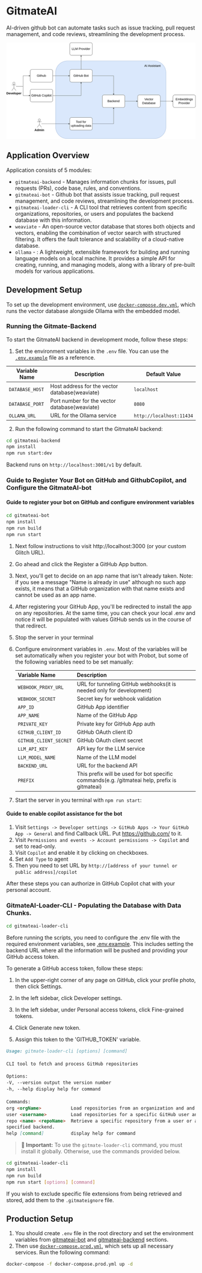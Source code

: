 # GitmateAI

AI-driven github bot can automate tasks such as issue tracking, pull request management, and code reviews, streamlining
the development process.

![Architecture Diagram](images/architecture_diagram.png)

## Application Overview

Application consists of 5 modules:

- `gitmateai-backend` - Manages information chunks for issues, pull requests (PRs), code base, rules, and conventions.
- `gitmateai-bot` - Github bot that assists issue tracking, pull request management, and code reviews, streamlining the
  development process.
- `gitmateai-loader-cli` - A CLI tool that retrieves content from specific organizations, repositories, or users and
  populates the backend database with this information.
- `weaviate` - An open-source vector database that stores both objects and vectors, enabling the combination of vector
  search with structured filtering. It offers the fault tolerance and scalability of a cloud-native database.
- `ollama` - : A lightweight, extensible framework for building and running language models on a local machine. It
  provides a simple API for creating, running, and managing models, along with a library of pre-built models for various
  applications.

## Development Setup

To set up the development environment, use [`docker-compose.dev.yml`](./docker-compose.dev.yml), which runs the vector
database alongside Ollama with the embedded model.

### Running the Gitmate-Backend

To start the GitmateAI backend in development mode, follow these steps:

1. Set the environment variables in the `.env` file. You can use the [`.env.example`](./gitmateai-backend/.env.example)
   file as a reference.

<a id="gitmateai-backend-env"></a>

| Variable Name   | Description                                    | Default Value            |
|-----------------|------------------------------------------------|--------------------------|
| `DATABASE_HOST` | Host address for the vector database(weaviate) | `localhost`              |
| `DATABASE_PORT` | Port number for the vector database(weaviate)  | `8080`                   |
| `OLLAMA_URL`    | URL for the Ollama service                     | `http://localhost:11434` |

2. Run the following command to start the GitmateAI backend:

```bash
cd gitmateai-backend
npm install  
npm run start:dev
```

Backend runs on `http://localhost:3001/v1` by default.

### Guide to Register Your Bot on GitHub and GithubCopilot, and Configure the GitmateAI-bot

#### Guide to register your bot on GitHub and configure environment variables

```bash
cd gitmateai-bot
npm install  
npm run build
npm run start
```

1. Next follow instructions to visit http://localhost:3000 (or your custom Glitch URL).
2. Go ahead and click the Register a GitHub App button.
3. Next, you'll get to decide on an app name that isn't already taken. Note: if you see a message "Name is already in
   use" although no such app exists, it means that a GitHub organization with that name exists and cannot be used as an
   app name.
4. After registering your GitHub App, you'll be redirected to install the app on any repositories. At the same time, you
   can check your local .env and notice it will be populated with values GitHub sends us in the course of that redirect.
5. Stop the server in your terminal
6. Configure environment variables in `.env`. Most of the variables will be set automatically when you register your bot with Probot, 
but some of the following variables need to be set manually:

   <a id="gitmateai-bot-env"></a>

   | Variable Name          | Description                                                                                   |
   |------------------------|-----------------------------------------------------------------------------------------------|
   | `WEBHOOK_PROXY_URL`    | URL for tunneling GitHub webhooks(it is needed only for development)                          |
   | `WEBHOOK_SECRET`       | Secret key for webhook validation                                                             | 
   | `APP_ID`               | GitHub App identifier                                                                         | 
   | `APP_NAME`             | Name of the GitHub App                                                                        | 
   | `PRIVATE_KEY`          | Private key for GitHub App auth                                                               | 
   | `GITHUB_CLIENT_ID`     | GitHub OAuth client ID                                                                        | 
   | `GITHUB_CLIENT_SECRET` | GitHub OAuth client secret                                                                    | 
   | `LLM_API_KEY`          | API key for the LLM service                                                                   | 
   | `LLM_MODEL_NAME`       | Name of the LLM model                                                                         | 
   | `BACKEND_URL`          | URL for the backend API                                                                       | 
   | `PREFIX`               | This prefix will be used for bot specific commands(e.g. /gitmateai help, prefix is gitmateai) | 

7. Start the server in you terminal with `npm run start`:

#### Guide to enable copilot assistance for the bot
1. Visit `Settings -> Developer settings -> GitHub Apps -> Your GitHub App -> General` and find Callback URL. Put https://github.com/ to it.
2. Visit `Permissions and events -> Account permissions -> Copilot` and set to read-only.
3. Visit `Copilot` and enable it by clicking on checkboxes.
4. Set `Add Type` to agent
5. Then you need to set URL by `http://[address of your tunnel or public address]/copilot`

After these steps you can authorize in GitHub Copilot chat with your personal account.

### GitmateAI-Loader-CLI - Populating the Database with Data Chunks.

```bash
cd gitmateai-loader-cli
```

Before running the scripts, you need to configure the .env file with the required environment variables,
see [.env.example](gitmateai-loader-cli/.env.example).
This includes setting the backend URL where all the information will be pushed and providing your GitHub access token.

To generate a GitHub access token, follow these steps:

1. In the upper-right corner of any page on GitHub, click your profile photo, then click Settings.

2. In the left sidebar, click Developer settings.

3. In the left sidebar, under Personal access tokens, click Fine-grained tokens.

4. Click Generate new token.

5. Assign this token to the 'GITHUB_TOKEN' variable.

```markdown
Usage: gitmate-loader-cli [options] [command]

CLI tool to fetch and process GitHub repositories

Options:
-V, --version output the version number
-h, --help display help for command

Commands:
org <orgName>           Load repositories from an organization and and send all its details to the specified backend.
user <username>         Load repositories for a specific GitHub user and send all its details to the specified backend.
repo <name> <repoName>  Retrieve a specific repository from a user or an organization and send all its details to the
specified backend.
help [command]          display help for command
```

> **🚨 Important:** To use the `gitmate-loader-cli` command, you must install it globally. Otherwise, use the commands
> provided below.

```bash
cd gitmateai-loader-cli
npm install
npm run build
npm run start [options] [command] 
```

If you wish to exclude specific file extensions from being retrieved and stored, add them to the `.gitmateignore` file.

## Production Setup

1. You should create `.env` file in the root directory and set the environment variables from [gitmateai-bot](#gitmateai-bot-env) and [gitmateai-backend](#gitmateai-backend-env) sections.
2. Then use [`docker-compose.prod.yml`](./docker-compose.prod.yml), which sets up all necessary services. Run the following command:
```bash
docker-compose -f docker-compose.prod.yml up -d
```


